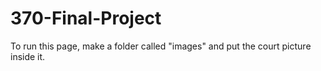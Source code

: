 # 370-Final-Project

To run this page, make a folder called "images" and put the court picture inside it.
